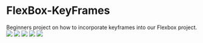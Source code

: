 # FlexBox-KeyFrames
Beginners project on how to incorporate keyframes into our Flexbox project. 
![](Images/delay.png)
![](Images/direction.png)
![](Images/iterate.png)
![](Images/rotate.png)
![](Images/duration.png)
